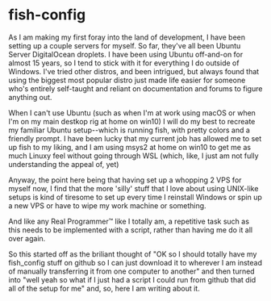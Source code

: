 # fish-config

As I am making my first foray into the land of development, I have been setting up a couple servers for myself. So far, they've all been Ubuntu Server DigitalOcean droplets. I have been using Ubuntu off-and-on for almost 15 years, so I tend to stick with it for everything I do outside of Windows. I've tried other distros, and been intrigued, but always found that using the biggest most popular distro just made life easier for someone who's entirely self-taught and reliant on documentation and forums to figure anything out. 

When I can't use Ubuntu (such as when I'm at work using macOS or when I'm on my main destkop rig at home on win10) I will do my best to recreate my familiar Ubuntu setup--which is running fish, with pretty colors and a friendly prompt. I have been lucky that my current job has allowed me to set up fish to my liking, and I am using msys2 at home on win10 to get me as much Linuxy feel without going through WSL (which, like, I just am not fully understanding the appeal of, yet)

Anyway, the point here being that having set up a whopping 2 VPS for myself now, I find that the more 'silly' stuff that I love about using UNIX-like setups is kind of tiresome to set up every time I reinstall Windows or spin up a new VPS or have to wipe my work machine or something. 

And like any Real Programmer™ like I totally am, a repetitive task such as this needs to be implemented with a script, rather than having me do it all over again. 

So this started off as the briliant thought of "OK so I should totally have my fish_config stuff on github so I can just download it to wherever I am instead of manually transferring it from one computer to another" and then turned into "well yeah so what if I just had a script I could run from github that did all of the setup for me" and, so, here I am writing about it. 

